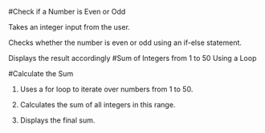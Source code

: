#Check if a Number is Even or Odd

Takes an integer input from the user.

Checks whether the number is even or odd using an if-else statement.

Displays the result accordingly
#Sum of Integers from 1 to 50 Using a Loop

 

#Calculate the Sum

1.   Uses a for loop to iterate over numbers from 1 to 50.

2.   Calculates the sum of all integers in this range.

3.   Displays the final sum.
